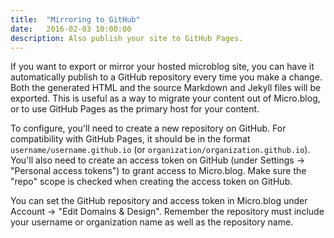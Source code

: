 ```yaml
---
title:  "Mirroring to GitHub"
date:   2016-02-03 10:00:00
description: Also publish your site to GitHub Pages.
---
```


If you want to export or mirror your hosted microblog site, you can have it automatically publish to a GitHub repository every time you make a change. Both the generated HTML and the source Markdown and Jekyll files will be exported. This is useful as a way to migrate your content out of Micro.blog, or to use GitHub Pages as the primary host for your content.

To configure, you'll need to create a new repository on GitHub. For compatibility with GitHub Pages, it should be in the format `username/username.github.io` (or `organization/organization.github.io`). You'll also need to create an access token on GitHub (under Settings → "Personal access tokens") to grant access to Micro.blog. Make sure the "repo" scope is checked when creating the access token on GitHub.

You can set the GitHub repository and access token in Micro.blog under Account → "Edit Domains & Design". Remember the repository must include your username or organization name as well as the repository name.